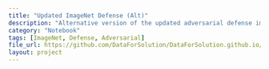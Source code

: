 ```yaml
---
title: "Updated ImageNet Defense (Alt)"
description: "Alternative version of the updated adversarial defense implementation using ImageNet."
category: "Notebook"
tags: [ImageNet, Defense, Adversarial]
file_url: https://github.com/DataForSolution/DataForSolution.github.io/blob/main/projects/Updated_alt.ipynb
layout: project
---
```

